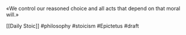 «We control our reasoned choice and all acts that depend on that moral will.»

[[Daily Stoic]]
#philosophy #stoicism #Epictetus 
#draft